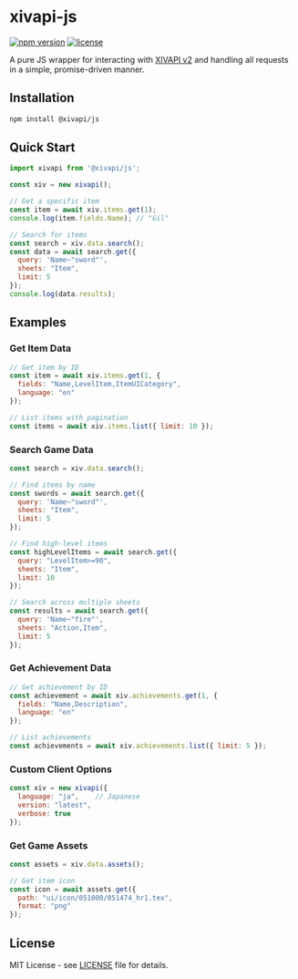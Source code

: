 # xivapi-js

[![npm version](https://badge.fury.io/js/%40xivapi%2Fjs.svg)](https://badge.fury.io/js/%40xivapi%2Fjs)
[![license](https://img.shields.io/github/license/xivapi/xivapi-js.svg)](LICENSE)

A pure JS wrapper for interacting with [XIVAPI v2](https://v2.xivapi.com/) 
and handling all requests in a simple, promise-driven manner.

## Installation
```bash
npm install @xivapi/js
```

## Quick Start

```javascript
import xivapi from '@xivapi/js';

const xiv = new xivapi();

// Get a specific item
const item = await xiv.items.get(1);
console.log(item.fields.Name); // "Gil"

// Search for items
const search = xiv.data.search();
const data = await search.get({
  query: 'Name~"sword"',
  sheets: "Item",
  limit: 5
});
console.log(data.results);
```

## Examples

### Get Item Data
```javascript
// Get item by ID
const item = await xiv.items.get(1, {
  fields: "Name,LevelItem,ItemUICategory",
  language: "en"
});

// List items with pagination
const items = await xiv.items.list({ limit: 10 });
```

### Search Game Data
```javascript
const search = xiv.data.search();

// Find items by name
const swords = await search.get({
  query: 'Name~"sword"',
  sheets: "Item",
  limit: 5
});

// Find high-level items
const highLevelItems = await search.get({
  query: "LevelItem>=90",
  sheets: "Item",
  limit: 10
});

// Search across multiple sheets
const results = await search.get({
  query: 'Name~"fire"',
  sheets: "Action,Item",
  limit: 5
});
```

### Get Achievement Data
```javascript
// Get achievement by ID
const achievement = await xiv.achievements.get(1, {
  fields: "Name,Description",
  language: "en"
});

// List achievements
const achievements = await xiv.achievements.list({ limit: 5 });
```

### Custom Client Options
```javascript
const xiv = new xivapi({
  language: "ja",    // Japanese
  version: "latest",
  verbose: true
});
```

### Get Game Assets
```javascript
const assets = xiv.data.assets();

// Get item icon
const icon = await assets.get({
  path: "ui/icon/051000/051474_hr1.tex",
  format: "png"
});
```

## License

MIT License - see [LICENSE](LICENSE) file for details.